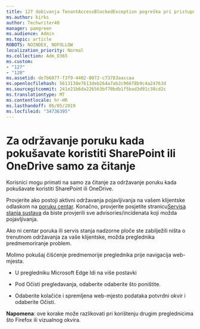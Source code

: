 ```yaml
---
title: 127 dobivanja TenantAccessBlockedException pogreška pri pristupu e-pošte?
ms.author: kirks
author: Techwriter40
manager: pamgreen
ms.audience: Admin
ms.topic: article
ROBOTS: NOINDEX, NOFOLLOW
localization_priority: Normal
ms.collection: Adm_O365
ms.custom:
- "127"
- "128"
ms.assetid: de7b6877-f3f9-4402-8072-c73783aaccaa
ms.openlocfilehash: 5613138e7613deb264a7ab2c966f8b9c4a24763d
ms.sourcegitcommit: 241e21b6da226563bf70bdb1f5bad3d91c38cd2c
ms.translationtype: MT
ms.contentlocale: hr-HR
ms.lasthandoff: 06/05/2019
ms.locfileid: "34736395"
---
```

# <a name="read-only-for-maintenance-message-when-attempting-to-use-sharepoint-or-onedrive"></a>Za održavanje poruku kada pokušavate koristiti SharePoint ili OneDrive samo za čitanje

Korisnici mogu primati na samo za čitanje za održavanje poruku kada pokušavate koristiti SharePoint ili OneDrive.

Provjerite ako postoji aktivni održavanja pojavljivanja na vašem klijentske odlaskom na [poruku centar](https://portal.office.com/adminportal/home#/MessageCenter). Konačno, provjerite posjetite stranicu[Servisa stanja sustava](https://portal.office.com/adminportal/home#/servicehealth) da biste provjerili sve advisories/incidenata koji možda pojavljivanja.

Ako ni centar poruka ili servis stanja nadzorne ploče ste zabilježili ništa o trenutnom održavanja za vaše klijentske, možda preglednika predmemoriranje problem.

Molimo pokušaj čišćenje predmemorije preglednika prije navigacija web-mjesta.

- U pregledniku Microsoft Edge Idi na više postavki

- Pod Očisti pregledavanja, odaberite odaberite što poništite.
- Odaberite kolačiće i spremljena web-mjesto podataka potvrdni okvir i odaberite Očisti.

**Napomena**: ove korake može razlikovati pri korištenju drugim preglednicima što Firefox ili vizualnog okvira.

